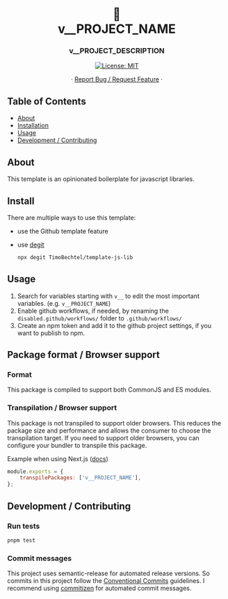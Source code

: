 <h1 align="center">
🧩
<br/>
v__PROJECT_NAME
</h1>
<h3 align="center">v__PROJECT_DESCRIPTION</h3>
<p align="center">
  <a href="#" target="_blank">
    <img alt="License: MIT" src="https://img.shields.io/badge/License-MIT-yellow.svg" />
  </a>
</p>
<p align="center">
  ·
  <a href="https://github.com/v__GITHUB_USER/v__PROJECT_NAME/issues">Report Bug / Request Feature</a>
  ·
</p>

## Table of Contents

- [About](#about)
- [Installation](#install)
- [Usage](#usage)
- [Development / Contributing](#Development-Contributing)

## About

This template is an opinionated boilerplate for javascript libraries.

## Install

There are multiple ways to use this template:

- use the Github template feature
- use [degit](https://github.com/Rich-Harris/degit)

  ```sh
  npx degit TimoBechtel/template-js-lib
  ```

## Usage

1. Search for variables starting with `v__` to edit the most important variables. (e.g. `v__PROJECT_NAME`)
2. Enable github workflows, if needed, by renaming the `disabled.github/workflows/` folder to `.github/workflows/`
3. Create an npm token and add it to the github project settings, if you want to publish to npm.

## Package format / Browser support

### Format

This package is compiled to support both CommonJS and ES modules.

### Transpilation / Browser support

This package is not transpiled to support older browsers. This reduces the package size and performance and allows the consumer to choose the transpilation target.
If you need to support older browsers, you can configure your bundler to transpile this package.

Example when using Next.js ([docs](https://nextjs.org/docs/advanced-features/compiler#module-transpilation))

```js
module.exports = {
	transpilePackages: ['v__PROJECT_NAME'],
};
```

## Development / Contributing

### Run tests

```sh
pnpm test
```

### Commit messages

This project uses semantic-release for automated release versions. So commits in this project follow the [Conventional Commits](https://www.conventionalcommits.org/en/v1.0.0-beta.2/) guidelines. I recommend using [commitizen](https://github.com/commitizen/cz-cli) for automated commit messages.
